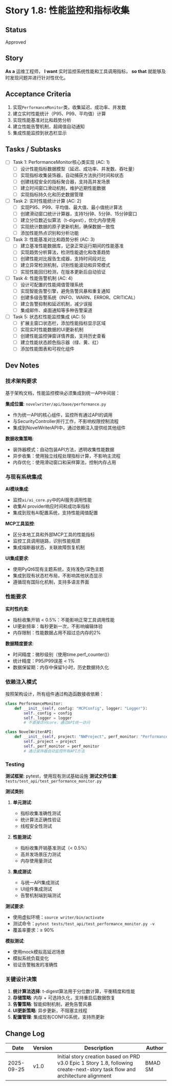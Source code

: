 # Story 1.8: 性能监控和指标收集

## Status
Approved

## Story
**As a** 运维工程师，
**I want** 实时监控系统性能和工具调用指标，
**so that** 就能够及时发现问题并进行针对性优化。

## Acceptance Criteria
1. 实现`PerformanceMonitor`类，收集延迟、成功率、并发数
2. 建立实时性能统计（P95、P99、平均值）计算
3. 实现性能基准对比和趋势分析
4. 建立性能告警机制，超阈值自动通知
5. 集成性能监控到状态栏显示

## Tasks / Subtasks

- [ ] Task 1: PerformanceMonitor核心类实现 (AC: 1)
  - [ ] 设计性能指标数据模型（延迟、成功率、并发数、吞吐量）
  - [ ] 实现指标收集装饰器，自动捕获方法执行时间和状态
  - [ ] 创建线程安全的指标聚合器，支持高并发场景
  - [ ] 建立时间窗口滑动机制，维护近期性能数据
  - [ ] 实现指标持久化和历史数据管理

- [ ] Task 2: 实时性能统计计算 (AC: 2)
  - [ ] 实现P95、P99、平均值、最大值、最小值统计算法
  - [ ] 创建滑动窗口统计计算器，支持1分钟、5分钟、15分钟窗口
  - [ ] 建立分位数近似算法（t-digest），优化内存使用
  - [ ] 实现统计数据的原子更新机制，确保数据一致性
  - [ ] 添加性能热点识别和分析功能

- [ ] Task 3: 性能基准对比和趋势分析 (AC: 3)
  - [ ] 建立基准性能数据库，记录正常运行期间的性能基准
  - [ ] 实现趋势分析算法，检测性能退化和改善趋势
  - [ ] 创建性能对比报告生成器，支持时间段对比
  - [ ] 建立异常检测机制，识别性能波动和异常模式
  - [ ] 实现性能回归检测，在版本更新后自动验证

- [ ] Task 4: 性能告警机制 (AC: 4)
  - [ ] 设计可配置的性能阈值管理系统
  - [ ] 实现智能告警引擎，避免告警风暴和重复通知
  - [ ] 创建多级告警系统（INFO、WARN、ERROR、CRITICAL）
  - [ ] 建立告警抑制和延迟机制，减少误报
  - [ ] 集成邮件、桌面通知等多种告警渠道

- [ ] Task 5: 状态栏性能监控集成 (AC: 5)
  - [ ] 扩展主窗口状态栏，添加性能指标显示区域
  - [ ] 实现实时性能数据的UI更新机制
  - [ ] 创建性能监控弹窗详情界面，支持历史查看
  - [ ] 建立性能状态颜色指示器（绿、黄、红）
  - [ ] 添加性能图表和可视化组件

## Dev Notes

### 技术架构要求
基于架构文档，性能监控模块必须集成到统一API中间层：

**集成位置**: `novelwriter/api/base/performance.py`
- 作为统一API的核心组件，监控所有通过API的调用
- 与SecurityController并行工作，不影响权限控制流程
- 集成到NovelWriterAPI中，通过依赖注入提供给其他组件

**数据收集策略**:
- 装饰器模式：自动包装API方法，透明收集性能数据
- 异步收集：使用独立线程处理指标计算，不影响主流程
- 内存优化：使用滑动窗口和采样算法，控制内存占用

### 与现有系统集成
**AI模块集成**:
- 监控`ai/ai_core.py`中的AI服务调用性能
- 收集AI provider响应时间和成功率指标
- 集成到现有AI配置系统，支持性能阈值配置

**MCP工具监控**:
- 区分本地工具和外部MCP工具的性能指标
- 监控工具调用链路，识别性能瓶颈
- 集成熔断器状态，关联故障恢复机制

**UI集成要求**:
- 使用PyQt6现有主题系统，支持浅色/深色主题
- 集成到现有状态栏布局，不影响其他状态显示
- 遵循现有国际化机制，支持多语言界面

### 性能要求
**实时性约束**:
- 指标收集开销 < 0.5%：不能影响正常工具调用性能
- UI更新频率：每秒更新一次，不影响编辑体验
- 内存限制：性能数据占用不超过总内存的2%

**数据精度要求**:
- 时间精度：微秒级别（使用time.perf_counter()）
- 统计精度：P95/P99误差 < 1%
- 数据保留期：内存中保留1小时，历史数据持久化

### 依赖注入模式
按照架构设计，所有组件通过构造函数接收依赖：

```python
class PerformanceMonitor:
    def __init__(self, config: "MCPConfig", logger: "Logger"):
        self._config = config
        self._logger = logger
        # 不直接访问core，通过API统一访问

class NovelWriterAPI:
    def __init__(self, project: "NWProject", perf_monitor: "PerformanceMonitor"):
        self._project = project
        self._perf_monitor = perf_monitor
        # 通过装饰器自动监控所有API方法
```

### Testing
**测试框架**: pytest，使用现有测试基础设施
**测试文件位置**: `tests/test_api/test_performance_monitor.py`

**测试类别**:
1. **单元测试**: 
   - 指标收集准确性测试
   - 统计算法正确性验证
   - 线程安全性测试

2. **性能测试**:
   - 指标收集开销基准测试（< 0.5%）
   - 高并发场景压力测试
   - 内存使用量测试

3. **集成测试**:
   - 与统一API集成测试
   - UI组件集成测试
   - 告警机制端到端测试

**测试要求**:
- 使用虚拟环境：`source writer/bin/activate`
- 测试命令：`pytest tests/test_api/test_performance_monitor.py -v`
- 覆盖率要求：≥ 90%

**模拟测试**:
- 使用mock模拟高延迟场景
- 模拟系统负载变化
- 验证告警触发的准确性

### 关键设计决策
1. **统计算法选择**: t-digest算法用于分位数计算，平衡精度和性能
2. **存储策略**: 内存 + 可选持久化，支持重启后数据恢复
3. **告警策略**: 智能抑制机制，避免告警风暴
4. **UI更新策略**: 异步更新，不阻塞主线程
5. **配置管理**: 集成现有CONFIG系统，支持热更新

## Change Log

| Date | Version | Description | Author |
|------|---------|-------------|--------|
| 2025-09-25 | v1.0 | Initial story creation based on PRD v3.0 Epic 1 Story 1.8, following create-next-story task flow and architecture alignment | BMAD SM |